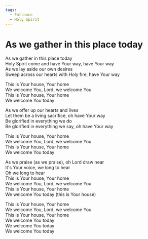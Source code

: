 ```yaml
---
tags:
  - Entrance
  - Holy Spirit
---
```


# As we gather in this place today

As we gather in this place today  
Holy Spirit come and have Your way, have Your way  
As we lay aside our own desires  
Sweep across our hearts with Holy fire, have Your way  

This is Your house, Your home  
We welcome You, Lord, we welcome You  
This is Your house, Your home  
We welcome You today  

As we offer up our hearts and lives  
Let them be a living sacrifice, oh have Your way  
Be glorified in everything we do  
Be glorified in everything we say, oh have Your way  

This is Your house, Your home  
We welcome You, Lord, we welcome You  
This is Your house, Your home  
We welcome You today  

As we praise (as we praise), oh Lord draw near  
It's Your voice, we long to hear  
Oh we long to hear  
This is Your house, Your home  
We welcome You, Lord, we welcome You  
This is Your house, Your home  
We welcome You today (this is Your house)  

This is Your house, Your home  
We welcome You, Lord, we welcome You  
This is Your house, Your home  
We welcome You today  
We welcome You today  
We welcome You today   
